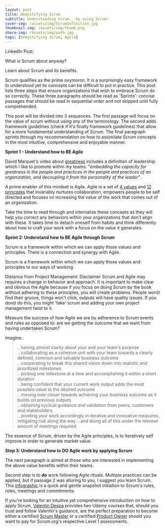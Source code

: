 ```yaml
---
layout: post
title: Demystifying Scrum
subtitle: Understanding Scrum.. by using Scrum! 
cover-img: /assets/img/ScrumDefinition.jpg
thumbnail-img: /assets/img/thumb.png
share-img: /assets/img/path.jpg
tags: [Demystifying Scrum, Agile]
---
```


LinkedIn Post:

What is Scrum about anyway?

Learn about Scrum and its benefits. 

Scrum qualifies as the prime oxymoron. It is a surprisingly easy framework to understood yet its concepts can be difficult to put in practice. This post lists three steps that ensure organizations that wish to embrace Scrum do so correctly. These three paragraphs should be read as 'Sprints': concise passages that should be read in sequential order and not skipped until fully comprehended. 



This post will be divided into 3 sequences. The first passage will focus on the value of scrum without using any of the terminology. The second adds framework guidelines (check if it's finally framework guidelines) that allow for a more fundamental understanding of Scrum. The final paragraph sprints through my recommendation on how to assimilate Scrum concepts in the most intuitive, comprehensive and enjoyable manner. 

**Sprint 1 - Understand how to BE Agile**

David Marquet's video about [greatness](https://www.youtube.com/watch?v=OqmdLcyES_Q) includes a definition of leadership which I like to promote within my teams: "*embedding the capacity for greatness in the people and practices in the people and practices of an organization, and decoupling it from the personality of the leader*".

A prime enabler of this mindset is Agile. Agile is a set of [4 values](https://agilemanifesto.org/) and [12 principles](https://agilemanifesto.org/principles.html) that invariably nurtures collaboration, empowers people to be self directed and focuses on increasing the value of the work that comes out of an organization. 

Take the time to read through and internalize these concepts as they will help you correct any behaviors within your organizations that don't align with these. It takes time to detach oneself from habits and think differently about how to craft your work with a focus on the value it generates.

**Sprint 2: Understand how to BE Agile through Scrum**

Scrum is a framework within which we can apply those values and principles. There is a connection and synergy with Agile.

Scrum is a framework within which we can apply those values and principles to our ways of working. 


Distance from Project Management: Disclaimer Scrum and Agile may requires a change in behavior and approach. It is important to make clear and obvious the Agile because if you focus on doing Scrum by the book without adhering to these principles, you will create problems. People won{t find their groove, things won't click, outputs will have quality issues.  If you don{t do this, you might 'fake' scrum and adding your own project management twist to it. 

Measure the success of how Agile we are by adherence to Scrum events and rules as opposed to: are we getting the outcome that we want from having undertaken Scrum? 

Imagine..

> .. having utmost clarity about your and your team's purpose  
> .. collaborating as a cohesive unit with your team towards a clearly defined, common and valuable business outcome  
> .. cooperating to break this shared vision down into realistic and prioritized milestones  
> .. picking one milestone at a time and accomplishing it within a short duration  
> .. being confident that your current work output adds the most possible value to the desired outcome  
> .. moving ever closer towards achieving your business outcome as it builds on previous outputs  
> .. obtaining cyclical guidance and validation from peers, customers and stakeholders    
> .. pivoting your work accordingly in iterative and innovative measures, mitigating risk along the way
> .. and doing all of this under the minimal amount of meetings required

The essence of Scrum, driven by the Agile principles, is to iteratively self improve in order to generate market value. 

**Step 3: Understand how to DO Agile work by applying Scrum**

The next paragraph is aimed at those who are interested in implementing the above value benefits within their teams. 

Second step is to **do** work following Agile rituals. Multiple practices can be applied, but if passage 2 was alluring to you, I suggest you learn Scrum. This [infographic](https://www.knowledgehut.com/blog/agile/infographic-scrum-process-in-a-nutshell) is a quick and gentle snapshot initiation to Scrum's rules, roles, meetings and commitments.

If you're looking for an intuitive yet comprehensive introduction on how to apply Scrum, [Valentin Despa](https://www.linkedin.com/in/vdespa/) provides two Udemy courses that, should you trust and follow Valentin's guidance, are the perfect preparation to become either a certified [Scrum Master](https://www.udemy.com/course/scrum-master-certification-preparation-mock-exam-questions-psm-i/) or a certified [Product Owner](https://www.udemy.com/course/scrum-product-owner-certification-prep-mock-exam-questions/) should you want to pay for Scrum.org's respective Level 1 assessments. 
